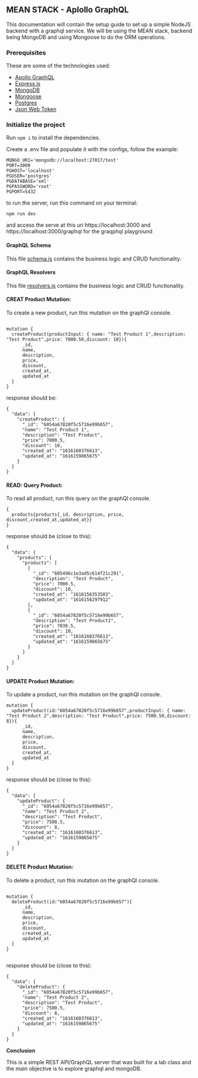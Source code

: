 ## MEAN STACK - Aplollo GraphQL

This documentation will contain the setup guide to set up a simple NodeJS backend with a graphql service.
We will be using the MEAN stack, backend being MongoDB and using Mongoose to do the ORM operations.


### Prerequisites

These are some of the technologies used:

 - [Apollo GraphQL](https://www.apollographql.com/docs/)
 - [Express.js](https://expressjs.com/en/starter/hello-world.html)
 - [MongoDB](https://www.mongodb.com/try/download/enterprise)
 - [Mongoose](https://mongoosejs.com/docs/guide.html)
 - [Postgres](https://www.postgresql.org)
 - [Json Web Token](https://www.npmjs.com/package/jsonwebtoken)

### Initialize the project

Run ``npm i`` to install the dependencies.

Create a .env file and populate it with the configs, follow the example:

```
MONGO_URI='mongodb://localhost:27017/test'
PORT=3000
PGHOST='localhost'
PGUSER='postgres'
PGDATABASE='xml'
PGPASSWORD='root'
PGPORT=5432
```

to run the server, run this command on your terminal:

```
npm run dev
```

and access the serve at this uri https://localhost:3000 and  https://localhost:3000/graphql for the graqphql playground

#### GraphQL Schema

This file [schema.js](graphql/schema.js) contains the business logic and CRUD functionality.
#### GraphQL Resolvers

This file [resolvers.js](graphql/resolvers.js) contains the business logic and CRUD functionality.


#### CREAT Product Mutation:

To create a new product, run this mutation on the graphQl console.

```

mutation {
  createProduct(productInput: { name: "Test Product 1",description: "Test Product",price: 7000.50,discount: 10}){
      _id,
      name,
      description,
      price,
      discount,
      created_at,
      updated_at
  }
}

```

response should be:

```
{
  "data": {
    "createProduct": {
      "_id": "6054a67820f5c5716e99b657",
      "name": "Test Product 1",
      "description": "Test Product",
      "price": 7000.5,
      "discount": 10,
      "created_at": "1616160376613",
      "updated_at": "1616159865675"
    }
  }
}

```


#### READ: Query Product:

To read all product, run this query on the graphQl console.


```
{
  products{products{_id, description, price, discount,created_at,updated_at}}
}

```

response should be (close to this):

```
{
  "data": {
    "products": {
      "products": [
        {
          "_id": "605496c1e3ad5c614f21c291",
          "description": "Test Product",
          "price": 7000.5,
          "discount": 10,
          "created_at": "1616156353503",
          "updated_at": "1616156297912"
        },
        {
          "_id": "6054a67820f5c5716e99b657",
          "description": "Test Product1",
          "price": 7030.5,
          "discount": 10,
          "created_at": "1616160376613",
          "updated_at": "1616159865675"
        }
      ]
    }
  }
}

```



#### UPDATE Product Mutation:

To update a product, run this mutation on the graphQl console.


```
mutation {
  updateProduct(id:"6054a67820f5c5716e99b657",productInput: { name: "Test Product 2",description: "Test Product",price: 7500.50,discount: 8}){
      _id,
      name,
      description,
      price,
      discount,
      created_at,
      updated_at
  }
}

```

response should be (close to this):

```
{
  "data": {
    "updateProduct": {
      "_id": "6054a67820f5c5716e99b657",
      "name": "Test Product 2",
      "description": "Test Product",
      "price": 7500.5,
      "discount": 8,
      "created_at": "1616160376613",
      "updated_at": "1616159865675"
    }
  }
}

```

#### DELETE Product Mutation:

To delete a product, run this mutation on the graphQl console.


```

mutation {
  deleteProduct(id:"6054a67820f5c5716e99b657"){
      _id,
      name,
      description,
      price,
      discount,
      created_at,
      updated_at
  }
}


```

response should be (close to this):

```
{
  "data": {
    "deleteProduct": {
      "_id": "6054a67820f5c5716e99b657",
      "name": "Test Product 2",
      "description": "Test Product",
      "price": 7500.5,
      "discount": 8,
      "created_at": "1616160376613",
      "updated_at": "1616159865675"
    }
  }
}

```



**Conclusion**

This is a simple REST API/GraphQL server that was built for a lab class and the main objective is to explore graphql and mongoDB. 